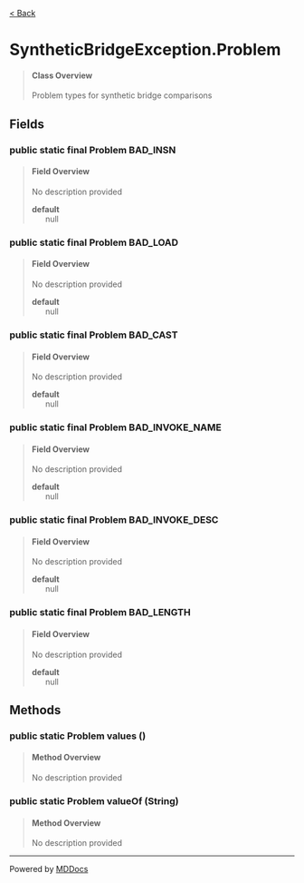 [< Back](../README.md)
# SyntheticBridgeException.Problem #
>#### Class Overview ####
>Problem types for synthetic bridge comparisons
## Fields ##
### public static final Problem BAD_INSN ###
>#### Field Overview ####
>No description provided
>
>**default**<br />
>&nbsp;&nbsp;&nbsp;&nbsp;&nbsp;&nbsp;null
>
### public static final Problem BAD_LOAD ###
>#### Field Overview ####
>No description provided
>
>**default**<br />
>&nbsp;&nbsp;&nbsp;&nbsp;&nbsp;&nbsp;null
>
### public static final Problem BAD_CAST ###
>#### Field Overview ####
>No description provided
>
>**default**<br />
>&nbsp;&nbsp;&nbsp;&nbsp;&nbsp;&nbsp;null
>
### public static final Problem BAD_INVOKE_NAME ###
>#### Field Overview ####
>No description provided
>
>**default**<br />
>&nbsp;&nbsp;&nbsp;&nbsp;&nbsp;&nbsp;null
>
### public static final Problem BAD_INVOKE_DESC ###
>#### Field Overview ####
>No description provided
>
>**default**<br />
>&nbsp;&nbsp;&nbsp;&nbsp;&nbsp;&nbsp;null
>
### public static final Problem BAD_LENGTH ###
>#### Field Overview ####
>No description provided
>
>**default**<br />
>&nbsp;&nbsp;&nbsp;&nbsp;&nbsp;&nbsp;null
>
## Methods ##
### public static Problem values () ###
>#### Method Overview ####
>No description provided
>
### public static Problem valueOf (String) ###
>#### Method Overview ####
>No description provided
>

---
Powered by [MDDocs](https://github.com/VRCube/MDDocs)